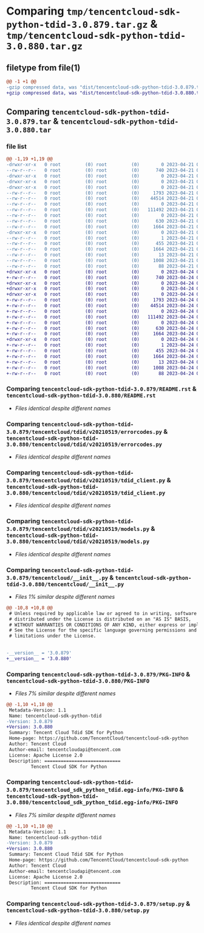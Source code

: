# Comparing `tmp/tencentcloud-sdk-python-tdid-3.0.879.tar.gz` & `tmp/tencentcloud-sdk-python-tdid-3.0.880.tar.gz`

## filetype from file(1)

```diff
@@ -1 +1 @@
-gzip compressed data, was "dist/tencentcloud-sdk-python-tdid-3.0.879.tar", last modified: Fri Apr 21 01:02:32 2023, max compression
+gzip compressed data, was "dist/tencentcloud-sdk-python-tdid-3.0.880.tar", last modified: Mon Apr 24 03:38:51 2023, max compression
```

## Comparing `tencentcloud-sdk-python-tdid-3.0.879.tar` & `tencentcloud-sdk-python-tdid-3.0.880.tar`

### file list

```diff
@@ -1,19 +1,19 @@
-drwxr-xr-x   0 root         (0) root         (0)        0 2023-04-21 01:02:32.000000 tencentcloud-sdk-python-tdid-3.0.879/
--rw-r--r--   0 root         (0) root         (0)      740 2023-04-21 01:02:32.000000 tencentcloud-sdk-python-tdid-3.0.879/README.rst
-drwxr-xr-x   0 root         (0) root         (0)        0 2023-04-21 01:02:32.000000 tencentcloud-sdk-python-tdid-3.0.879/tencentcloud/
-drwxr-xr-x   0 root         (0) root         (0)        0 2023-04-21 01:02:32.000000 tencentcloud-sdk-python-tdid-3.0.879/tencentcloud/tdid/
-drwxr-xr-x   0 root         (0) root         (0)        0 2023-04-21 01:02:32.000000 tencentcloud-sdk-python-tdid-3.0.879/tencentcloud/tdid/v20210519/
--rw-r--r--   0 root         (0) root         (0)     1793 2023-04-21 01:02:32.000000 tencentcloud-sdk-python-tdid-3.0.879/tencentcloud/tdid/v20210519/errorcodes.py
--rw-r--r--   0 root         (0) root         (0)    44514 2023-04-21 01:02:32.000000 tencentcloud-sdk-python-tdid-3.0.879/tencentcloud/tdid/v20210519/tdid_client.py
--rw-r--r--   0 root         (0) root         (0)        0 2023-04-21 01:02:32.000000 tencentcloud-sdk-python-tdid-3.0.879/tencentcloud/tdid/v20210519/__init__.py
--rw-r--r--   0 root         (0) root         (0)   111492 2023-04-21 01:02:32.000000 tencentcloud-sdk-python-tdid-3.0.879/tencentcloud/tdid/v20210519/models.py
--rw-r--r--   0 root         (0) root         (0)        0 2023-04-21 01:02:32.000000 tencentcloud-sdk-python-tdid-3.0.879/tencentcloud/tdid/__init__.py
--rw-r--r--   0 root         (0) root         (0)      630 2023-04-21 01:02:32.000000 tencentcloud-sdk-python-tdid-3.0.879/tencentcloud/__init__.py
--rw-r--r--   0 root         (0) root         (0)     1664 2023-04-21 01:02:32.000000 tencentcloud-sdk-python-tdid-3.0.879/PKG-INFO
-drwxr-xr-x   0 root         (0) root         (0)        0 2023-04-21 01:02:32.000000 tencentcloud-sdk-python-tdid-3.0.879/tencentcloud_sdk_python_tdid.egg-info/
--rw-r--r--   0 root         (0) root         (0)        1 2023-04-21 01:02:32.000000 tencentcloud-sdk-python-tdid-3.0.879/tencentcloud_sdk_python_tdid.egg-info/dependency_links.txt
--rw-r--r--   0 root         (0) root         (0)      455 2023-04-21 01:02:32.000000 tencentcloud-sdk-python-tdid-3.0.879/tencentcloud_sdk_python_tdid.egg-info/SOURCES.txt
--rw-r--r--   0 root         (0) root         (0)     1664 2023-04-21 01:02:32.000000 tencentcloud-sdk-python-tdid-3.0.879/tencentcloud_sdk_python_tdid.egg-info/PKG-INFO
--rw-r--r--   0 root         (0) root         (0)       13 2023-04-21 01:02:32.000000 tencentcloud-sdk-python-tdid-3.0.879/tencentcloud_sdk_python_tdid.egg-info/top_level.txt
--rw-r--r--   0 root         (0) root         (0)     1008 2023-04-21 01:02:32.000000 tencentcloud-sdk-python-tdid-3.0.879/setup.py
--rw-r--r--   0 root         (0) root         (0)       88 2023-04-21 01:02:32.000000 tencentcloud-sdk-python-tdid-3.0.879/setup.cfg
+drwxr-xr-x   0 root         (0) root         (0)        0 2023-04-24 03:38:51.000000 tencentcloud-sdk-python-tdid-3.0.880/
+-rw-r--r--   0 root         (0) root         (0)      740 2023-04-24 03:38:51.000000 tencentcloud-sdk-python-tdid-3.0.880/README.rst
+drwxr-xr-x   0 root         (0) root         (0)        0 2023-04-24 03:38:51.000000 tencentcloud-sdk-python-tdid-3.0.880/tencentcloud/
+drwxr-xr-x   0 root         (0) root         (0)        0 2023-04-24 03:38:51.000000 tencentcloud-sdk-python-tdid-3.0.880/tencentcloud/tdid/
+drwxr-xr-x   0 root         (0) root         (0)        0 2023-04-24 03:38:51.000000 tencentcloud-sdk-python-tdid-3.0.880/tencentcloud/tdid/v20210519/
+-rw-r--r--   0 root         (0) root         (0)     1793 2023-04-24 03:38:51.000000 tencentcloud-sdk-python-tdid-3.0.880/tencentcloud/tdid/v20210519/errorcodes.py
+-rw-r--r--   0 root         (0) root         (0)    44514 2023-04-24 03:38:51.000000 tencentcloud-sdk-python-tdid-3.0.880/tencentcloud/tdid/v20210519/tdid_client.py
+-rw-r--r--   0 root         (0) root         (0)        0 2023-04-24 03:38:51.000000 tencentcloud-sdk-python-tdid-3.0.880/tencentcloud/tdid/v20210519/__init__.py
+-rw-r--r--   0 root         (0) root         (0)   111492 2023-04-24 03:38:51.000000 tencentcloud-sdk-python-tdid-3.0.880/tencentcloud/tdid/v20210519/models.py
+-rw-r--r--   0 root         (0) root         (0)        0 2023-04-24 03:38:51.000000 tencentcloud-sdk-python-tdid-3.0.880/tencentcloud/tdid/__init__.py
+-rw-r--r--   0 root         (0) root         (0)      630 2023-04-24 03:38:51.000000 tencentcloud-sdk-python-tdid-3.0.880/tencentcloud/__init__.py
+-rw-r--r--   0 root         (0) root         (0)     1664 2023-04-24 03:38:51.000000 tencentcloud-sdk-python-tdid-3.0.880/PKG-INFO
+drwxr-xr-x   0 root         (0) root         (0)        0 2023-04-24 03:38:51.000000 tencentcloud-sdk-python-tdid-3.0.880/tencentcloud_sdk_python_tdid.egg-info/
+-rw-r--r--   0 root         (0) root         (0)        1 2023-04-24 03:38:51.000000 tencentcloud-sdk-python-tdid-3.0.880/tencentcloud_sdk_python_tdid.egg-info/dependency_links.txt
+-rw-r--r--   0 root         (0) root         (0)      455 2023-04-24 03:38:51.000000 tencentcloud-sdk-python-tdid-3.0.880/tencentcloud_sdk_python_tdid.egg-info/SOURCES.txt
+-rw-r--r--   0 root         (0) root         (0)     1664 2023-04-24 03:38:51.000000 tencentcloud-sdk-python-tdid-3.0.880/tencentcloud_sdk_python_tdid.egg-info/PKG-INFO
+-rw-r--r--   0 root         (0) root         (0)       13 2023-04-24 03:38:51.000000 tencentcloud-sdk-python-tdid-3.0.880/tencentcloud_sdk_python_tdid.egg-info/top_level.txt
+-rw-r--r--   0 root         (0) root         (0)     1008 2023-04-24 03:38:51.000000 tencentcloud-sdk-python-tdid-3.0.880/setup.py
+-rw-r--r--   0 root         (0) root         (0)       88 2023-04-24 03:38:51.000000 tencentcloud-sdk-python-tdid-3.0.880/setup.cfg
```

### Comparing `tencentcloud-sdk-python-tdid-3.0.879/README.rst` & `tencentcloud-sdk-python-tdid-3.0.880/README.rst`

 * *Files identical despite different names*

### Comparing `tencentcloud-sdk-python-tdid-3.0.879/tencentcloud/tdid/v20210519/errorcodes.py` & `tencentcloud-sdk-python-tdid-3.0.880/tencentcloud/tdid/v20210519/errorcodes.py`

 * *Files identical despite different names*

### Comparing `tencentcloud-sdk-python-tdid-3.0.879/tencentcloud/tdid/v20210519/tdid_client.py` & `tencentcloud-sdk-python-tdid-3.0.880/tencentcloud/tdid/v20210519/tdid_client.py`

 * *Files identical despite different names*

### Comparing `tencentcloud-sdk-python-tdid-3.0.879/tencentcloud/tdid/v20210519/models.py` & `tencentcloud-sdk-python-tdid-3.0.880/tencentcloud/tdid/v20210519/models.py`

 * *Files identical despite different names*

### Comparing `tencentcloud-sdk-python-tdid-3.0.879/tencentcloud/__init__.py` & `tencentcloud-sdk-python-tdid-3.0.880/tencentcloud/__init__.py`

 * *Files 1% similar despite different names*

```diff
@@ -10,8 +10,8 @@
 # Unless required by applicable law or agreed to in writing, software
 # distributed under the License is distributed on an "AS IS" BASIS,
 # WITHOUT WARRANTIES OR CONDITIONS OF ANY KIND, either express or implied.
 # See the License for the specific language governing permissions and
 # limitations under the License.
 
 
-__version__ = '3.0.879'
+__version__ = '3.0.880'
```

### Comparing `tencentcloud-sdk-python-tdid-3.0.879/PKG-INFO` & `tencentcloud-sdk-python-tdid-3.0.880/PKG-INFO`

 * *Files 7% similar despite different names*

```diff
@@ -1,10 +1,10 @@
 Metadata-Version: 1.1
 Name: tencentcloud-sdk-python-tdid
-Version: 3.0.879
+Version: 3.0.880
 Summary: Tencent Cloud Tdid SDK for Python
 Home-page: https://github.com/TencentCloud/tencentcloud-sdk-python
 Author: Tencent Cloud
 Author-email: tencentcloudapi@tencent.com
 License: Apache License 2.0
 Description: ============================
         Tencent Cloud SDK for Python
```

### Comparing `tencentcloud-sdk-python-tdid-3.0.879/tencentcloud_sdk_python_tdid.egg-info/PKG-INFO` & `tencentcloud-sdk-python-tdid-3.0.880/tencentcloud_sdk_python_tdid.egg-info/PKG-INFO`

 * *Files 7% similar despite different names*

```diff
@@ -1,10 +1,10 @@
 Metadata-Version: 1.1
 Name: tencentcloud-sdk-python-tdid
-Version: 3.0.879
+Version: 3.0.880
 Summary: Tencent Cloud Tdid SDK for Python
 Home-page: https://github.com/TencentCloud/tencentcloud-sdk-python
 Author: Tencent Cloud
 Author-email: tencentcloudapi@tencent.com
 License: Apache License 2.0
 Description: ============================
         Tencent Cloud SDK for Python
```

### Comparing `tencentcloud-sdk-python-tdid-3.0.879/setup.py` & `tencentcloud-sdk-python-tdid-3.0.880/setup.py`

 * *Files identical despite different names*

